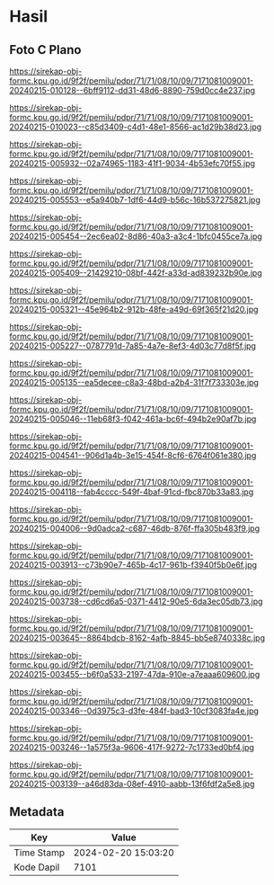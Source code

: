 # Hasil

## Foto C Plano

https://sirekap-obj-formc.kpu.go.id/9f2f/pemilu/pdpr/71/71/08/10/09/7171081009001-20240215-010128--6bff9112-dd31-48d6-8890-759d0cc4e237.jpg

https://sirekap-obj-formc.kpu.go.id/9f2f/pemilu/pdpr/71/71/08/10/09/7171081009001-20240215-010023--c85d3409-c4d1-48e1-8566-ac1d29b38d23.jpg

https://sirekap-obj-formc.kpu.go.id/9f2f/pemilu/pdpr/71/71/08/10/09/7171081009001-20240215-005932--02a74965-1183-41f1-9034-4b53efc70f55.jpg

https://sirekap-obj-formc.kpu.go.id/9f2f/pemilu/pdpr/71/71/08/10/09/7171081009001-20240215-005553--e5a940b7-1df6-44d9-b56c-16b537275821.jpg

https://sirekap-obj-formc.kpu.go.id/9f2f/pemilu/pdpr/71/71/08/10/09/7171081009001-20240215-005454--2ec6ea02-8d86-40a3-a3c4-1bfc0455ce7a.jpg

https://sirekap-obj-formc.kpu.go.id/9f2f/pemilu/pdpr/71/71/08/10/09/7171081009001-20240215-005409--21429210-08bf-442f-a33d-ad839232b90e.jpg

https://sirekap-obj-formc.kpu.go.id/9f2f/pemilu/pdpr/71/71/08/10/09/7171081009001-20240215-005321--45e964b2-912b-48fe-a49d-69f365f21d20.jpg

https://sirekap-obj-formc.kpu.go.id/9f2f/pemilu/pdpr/71/71/08/10/09/7171081009001-20240215-005227--0787791d-7a85-4a7e-8ef3-4d03c77d8f5f.jpg

https://sirekap-obj-formc.kpu.go.id/9f2f/pemilu/pdpr/71/71/08/10/09/7171081009001-20240215-005135--ea5decee-c8a3-48bd-a2b4-31f7f733303e.jpg

https://sirekap-obj-formc.kpu.go.id/9f2f/pemilu/pdpr/71/71/08/10/09/7171081009001-20240215-005046--11eb68f3-f042-461a-bc6f-494b2e90af7b.jpg

https://sirekap-obj-formc.kpu.go.id/9f2f/pemilu/pdpr/71/71/08/10/09/7171081009001-20240215-004541--906d1a4b-3e15-454f-8cf6-6764f061e380.jpg

https://sirekap-obj-formc.kpu.go.id/9f2f/pemilu/pdpr/71/71/08/10/09/7171081009001-20240215-004118--fab4cccc-549f-4baf-91cd-fbc870b33a83.jpg

https://sirekap-obj-formc.kpu.go.id/9f2f/pemilu/pdpr/71/71/08/10/09/7171081009001-20240215-004006--9d0adca2-c687-46db-876f-ffa305b483f9.jpg

https://sirekap-obj-formc.kpu.go.id/9f2f/pemilu/pdpr/71/71/08/10/09/7171081009001-20240215-003913--c73b90e7-465b-4c17-961b-f3940f5b0e6f.jpg

https://sirekap-obj-formc.kpu.go.id/9f2f/pemilu/pdpr/71/71/08/10/09/7171081009001-20240215-003738--cd6cd6a5-0371-4412-90e5-6da3ec05db73.jpg

https://sirekap-obj-formc.kpu.go.id/9f2f/pemilu/pdpr/71/71/08/10/09/7171081009001-20240215-003645--8864bdcb-8162-4afb-8845-bb5e8740338c.jpg

https://sirekap-obj-formc.kpu.go.id/9f2f/pemilu/pdpr/71/71/08/10/09/7171081009001-20240215-003455--b6f0a533-2197-47da-910e-a7eaaa609600.jpg

https://sirekap-obj-formc.kpu.go.id/9f2f/pemilu/pdpr/71/71/08/10/09/7171081009001-20240215-003346--0d3975c3-d3fe-484f-bad3-10cf3083fa4e.jpg

https://sirekap-obj-formc.kpu.go.id/9f2f/pemilu/pdpr/71/71/08/10/09/7171081009001-20240215-003246--1a575f3a-9606-417f-9272-7c1733ed0bf4.jpg

https://sirekap-obj-formc.kpu.go.id/9f2f/pemilu/pdpr/71/71/08/10/09/7171081009001-20240215-003139--a46d83da-08ef-4910-aabb-13f6fdf2a5e8.jpg


## Metadata

| Key        | Value               |
| ---------- | ------------------- |
| Time Stamp | 2024-02-20 15:03:20 |
| Kode Dapil | 7101                |



